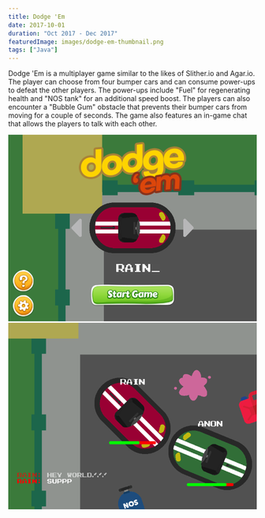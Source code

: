 ```yaml
---
title: Dodge 'Em
date: 2017-10-01
duration: "Oct 2017 - Dec 2017"
featuredImage: images/dodge-em-thumbnail.png
tags: ["Java"]
---
```


Dodge 'Em is a multiplayer game similar to the likes of Slither.io and Agar.io. The player can choose from four bumper cars and can consume power-ups to defeat the other players. The power-ups include "Fuel" for regenerating health and "NOS tank" for an additional speed boost. The players can also encounter a "Bubble Gum" obstacle that prevents their bumper cars from moving for a couple of seconds. The game also features an in-game chat that allows the players to talk with each other.

![Splashscreen](images/dodge-em-splash.png)
![Gameplay](images/dodge-em-gameplay.png)
